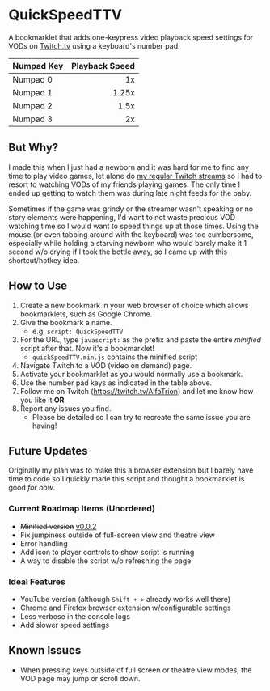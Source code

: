 # QuickSpeedTTV

A bookmarklet that adds one-keypress video playback speed settings for VODs on [Twitch.tv](https://twitch.tv/) using a keyboard's number pad.

| Numpad Key | Playback Speed |
| :--------- | -------------: |
| Numpad 0   |             1x |
| Numpad 1   |          1.25x |
| Numpad 2   |           1.5x |
| Numpad 3   |             2x |

## But Why?

I made this when I just had a newborn and it was hard for me to find any time to play video games, let alone do [my regular Twitch streams](https://twitch.tv/AlfaTrion) so I had to resort to watching VODs of my friends playing games. The only time I ended up getting to watch them was during late night feeds for the baby.

Sometimes if the game was grindy or the streamer wasn't speaking or no story elements were happening, I'd want to not waste precious VOD watching time so I would want to speed things up at those times. Using the mouse (or even tabbing around with the keyboard) was too cumbersome, especially while holding a starving newborn who would barely make it 1 second w/o crying if I took the bottle away, so I came up with this shortcut/hotkey idea.

## How to Use

1. Create a new bookmark in your web browser of choice which allows bookmarklets, such as Google Chrome.
1. Give the bookmark a name.
    - e.g. `script: QuickSpeedTTV`
1. For the URL, type `javascript:` as the prefix and paste the entire _minified_ script after that. Now it's a bookmarklet!
    - `quickSpeedTTV.min.js` contains the minified script
1. Navigate Twitch to a VOD (video on demand) page.
1. Activate your bookmarklet as you would normally use a bookmark.
1. Use the number pad keys as indicated in the table above.
1. Follow me on Twitch (https://twitch.tv/AlfaTrion) and let me know how you like it **OR**
1. Report any issues you find.
    - Please be detailed so I can try to recreate the same issue you are having!

## Future Updates

Originally my plan was to make this a browser extension but I barely have time to code so I quickly made this script and thought a bookmarklet is good _for now_.

### Current Roadmap Items (Unordered)

-   ~~Minified version~~ [v0.0.2](https://github.com/farhanjiwani/QuickSpeedTTV/releases/tag/v0.0.2)
-   Fix jumpiness outside of full-screen view and theatre view
-   Error handling
-   Add icon to player controls to show script is running
-   A way to disable the script w/o refreshing the page

### Ideal Features

-   YouTube version (although `Shift + >` already works well there)
-   Chrome and Firefox browser extension w/configurable settings
-   Less verbose in the console logs
-   Add slower speed settings

## Known Issues

-   When pressing keys outside of full screen or theatre view modes, the VOD page may jump or scroll down.
